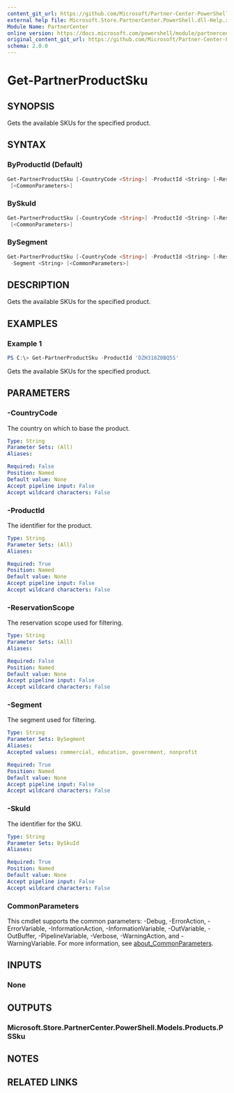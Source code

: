 ```yaml
---
content_git_url: https://github.com/Microsoft/Partner-Center-PowerShell/blob/master/docs/help/Get-PartnerProductSku.md
external help file: Microsoft.Store.PartnerCenter.PowerShell.dll-Help.xml
Module Name: PartnerCenter
online version: https://docs.microsoft.com/powershell/module/partnercenter/Get-PartnerProductSku
original_content_git_url: https://github.com/Microsoft/Partner-Center-PowerShell/blob/master/docs/help/Get-PartnerProductSku.md
schema: 2.0.0
---
```


# Get-PartnerProductSku

## SYNOPSIS
Gets the available SKUs for the specified product.

## SYNTAX

### ByProductId (Default)
```powershell
Get-PartnerProductSku [-CountryCode <String>] -ProductId <String> [-ReservationScope <String>]
 [<CommonParameters>]
```

### BySkuId
```powershell
Get-PartnerProductSku [-CountryCode <String>] -ProductId <String> [-ReservationScope <String>] -SkuId <String>
 [<CommonParameters>]
```

### BySegment
```powershell
Get-PartnerProductSku [-CountryCode <String>] -ProductId <String> [-ReservationScope <String>]
 -Segment <String> [<CommonParameters>]
```

## DESCRIPTION
Gets the available SKUs for the specified product.

## EXAMPLES

### Example 1
```powershell
PS C:\> Get-PartnerProductSku -ProductId 'DZH318Z0BQ5S'
```

Gets the available SKUs for the specified product.

## PARAMETERS

### -CountryCode
The country on which to base the product.

```yaml
Type: String
Parameter Sets: (All)
Aliases:

Required: False
Position: Named
Default value: None
Accept pipeline input: False
Accept wildcard characters: False
```

### -ProductId
The identifier for the product.

```yaml
Type: String
Parameter Sets: (All)
Aliases:

Required: True
Position: Named
Default value: None
Accept pipeline input: False
Accept wildcard characters: False
```

### -ReservationScope
The reservation scope used for filtering.

```yaml
Type: String
Parameter Sets: (All)
Aliases:

Required: False
Position: Named
Default value: None
Accept pipeline input: False
Accept wildcard characters: False
```

### -Segment
The segment used for filtering.

```yaml
Type: String
Parameter Sets: BySegment
Aliases:
Accepted values: commercial, education, government, nonprofit

Required: True
Position: Named
Default value: None
Accept pipeline input: False
Accept wildcard characters: False
```

### -SkuId
The identifier for the SKU.

```yaml
Type: String
Parameter Sets: BySkuId
Aliases:

Required: True
Position: Named
Default value: None
Accept pipeline input: False
Accept wildcard characters: False
```

### CommonParameters
This cmdlet supports the common parameters: -Debug, -ErrorAction, -ErrorVariable, -InformationAction, -InformationVariable, -OutVariable, -OutBuffer, -PipelineVariable, -Verbose, -WarningAction, and -WarningVariable. For more information, see [about_CommonParameters](http://go.microsoft.com/fwlink/?LinkID=113216).

## INPUTS

### None

## OUTPUTS

### Microsoft.Store.PartnerCenter.PowerShell.Models.Products.PSSku

## NOTES

## RELATED LINKS
